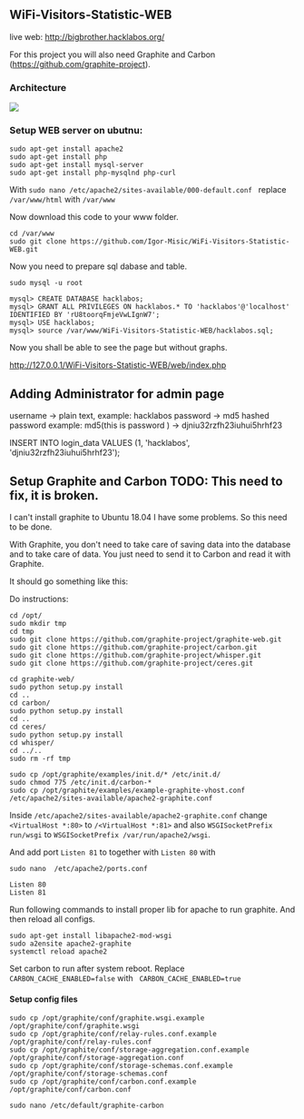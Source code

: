 ## WiFi-Visitors-Statistic-WEB
live web: http://bigbrother.hacklabos.org/

For this project you will also need Graphite and Carbon (https://github.com/graphite-project).

### Architecture
![](https://lh3.googleusercontent.com/s0ulMG73Ch20P3DT7rSqzv7T0wEPM8GPvyGnSG1pb4aFblsfW_OAFyhGUcFMNZt-KeeAsbQWqiS5tNRcE-un80APgCO_4keVbyUDm9Al4vU41nEBMtRqD7Xpy34yOOZCFlXAXhN1Kmao1MZB6PIkCZ2sCAJc8bAoptaccDtfcqpFN6Fp1MyDmfnI1nO8ApuHkPOmvVX7cctR0IYEOj7zpWdu4hYJWp9fiZFW0nGL4MvNwm4Rjn1lpYaSJFs22zs0Hen3mAYQ4Z52RwNfS-mTEoVAuRgyPXj8x-W_x5Cr0lI4FGJDWAixqSAlS4FDmpnhq2uU_3Lnp67t9myuZeqmzvvIl4uqYfMy4zxw_bBVmjizc8J_cSOAYn-5mskt-JSLTLVMjJjTd0qVq9eVlcAN-X_0wySs6SgntgBxEFoakCIIOu4ntIWR_Mjrc5XuBXjn82DxEtQF9T8iK4g8fgryruc6IdIQUiqz6YHdG-Q2kPk_D8Rj2V0N5lFMLDWd40PE3YErhIXlVvnqaeuogEvwZc0_KYjHrWNY-e7jGpP2Mu_RBJXAQfTuCzb_bN0As9ubqyApM06D1VYpE8GMEGLYtEHpiB7zF9n-mQNwbT77-wbOpbV4JrMbkNYiM-Esb-wnjcawpK-YVT1y8s-EW9L8XFbwMkaojvt8zMl5Dfc0gt8sA-U8IIvIwp0=w700-h501-no)

### Setup WEB server on ubutnu:

```
sudo apt-get install apache2
sudo apt-get install php
sudo apt-get install mysql-server
sudo apt-get install php-mysqlnd php-curl
```
With `sudo nano /etc/apache2/sites-available/000-default.conf ` replace `/var/www/html` with `/var/www`

Now download this code to your www folder.

```
cd /var/www
sudo git clone https://github.com/Igor-Misic/WiFi-Visitors-Statistic-WEB.git
```

Now you need to prepare sql dabase and table.

```
sudo mysql -u root
```

```
mysql> CREATE DATABASE hacklabos;
mysql> GRANT ALL PRIVILEGES ON hacklabos.* TO 'hacklabos'@'localhost' IDENTIFIED BY 'rU8toorqFmjeVwLIgnW7';
mysql> USE hacklabos;
mysql> source /var/www/WiFi-Visitors-Statistic-WEB/hacklabos.sql;
```

Now you shall be able to see the page but without graphs.

http://127.0.0.1/WiFi-Visitors-Statistic-WEB/web/index.php

## Adding Administrator for admin page

username -> plain text, example: hacklabos
password -> md5 hashed password example: md5(this is password ) -> djniu32rzfh23iuhui5hrhf23

INSERT INTO login_data VALUES (1, 'hacklabos', 'djniu32rzfh23iuhui5hrhf23');


## Setup Graphite and Carbon TODO: This need to fix, it is broken.
I can't install graphite to Ubuntu 18.04 I have some problems. So this need to be done.



With Graphite, you don't need to take care of saving data into the database and to take care of data. You just need to send it to Carbon and read it with Graphite.

It should go something like this:

Do instructions:


```
cd /opt/
sudo mkdir tmp
cd tmp
sudo git clone https://github.com/graphite-project/graphite-web.git
sudo git clone https://github.com/graphite-project/carbon.git
sudo git clone https://github.com/graphite-project/whisper.git
sudo git clone https://github.com/graphite-project/ceres.git

cd graphite-web/
sudo python setup.py install
cd ..
cd carbon/
sudo python setup.py install
cd ..
cd ceres/
sudo python setup.py install
cd whisper/
cd ../..
sudo rm -rf tmp
```


```
sudo cp /opt/graphite/examples/init.d/* /etc/init.d/
sudo chmod 775 /etc/init.d/carbon-*
sudo cp /opt/graphite/examples/example-graphite-vhost.conf /etc/apache2/sites-available/apache2-graphite.conf
```

Inside  `/etc/apache2/sites-available/apache2-graphite.conf` change `<VirtualHost *:80>` to `/<VirtualHost *:81>` and also `WSGISocketPrefix run/wsgi` to `WSGISocketPrefix /var/run/apache2/wsgi`.

And add port `Listen 81` to together with `Listen 80` with 

`sudo nano  /etc/apache2/ports.conf `

```
Listen 80
Listen 81
```

Run following commands to install proper lib for apache to run graphite. And then reload all configs.

```
sudo apt-get install libapache2-mod-wsgi
sudo a2ensite apache2-graphite
systemctl reload apache2
```

Set carbon to run after system reboot. Replace ` CARBON_CACHE_ENABLED=false` with ` CARBON_CACHE_ENABLED=true`

#### Setup config files

```
sudo cp /opt/graphite/conf/graphite.wsgi.example /opt/graphite/conf/graphite.wsgi
sudo cp /opt/graphite/conf/relay-rules.conf.example /opt/graphite/conf/relay-rules.conf
sudo cp /opt/graphite/conf/storage-aggregation.conf.example /opt/graphite/conf/storage-aggregation.conf
sudo cp /opt/graphite/conf/storage-schemas.conf.example /opt/graphite/conf/storage-schemas.conf
sudo cp /opt/graphite/conf/carbon.conf.example /opt/graphite/conf/carbon.conf
```

```
sudo nano /etc/default/graphite-carbon
```




